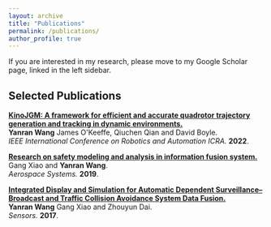 ```yaml
---
layout: archive
title: "Publications"
permalink: /publications/
author_profile: true
---
```


If you are interested in my research, please move to my Google Scholar page, linked in the left sidebar.

## Selected Publications
<b>[KinoJGM: A framework for efficient and accurate quadrotor trajectory generation and tracking in dynamic environments.](https://arxiv.org/abs/2202.12419)</b><br>
<b>Yanran Wang</b> James O'Keeffe, Qiuchen Qian and David Boyle.<br>
<i>IEEE International Conference on Robotics and Automation ICRA.</i> <b>2022</b>.

<b>[Research on safety modeling and analysis in information fusion system.](https://link.springer.com/article/10.1007/s42401-018-0011-2)</b><br>
Gang Xiao and <b>Yanran Wang</b>.<br>
<i>Aerospace Systems.</i> <b>2019</b>.

<b>[Integrated Display and Simulation for Automatic Dependent Surveillance–Broadcast and Traffic Collision Avoidance System Data Fusion.](https://www.mdpi.com/1424-8220/17/11/2611)</b><br>
<b>Yanran Wang</b> Gang Xiao and Zhouyun Dai.<br>
<i>Sensors.</i> <b>2017</b>.
